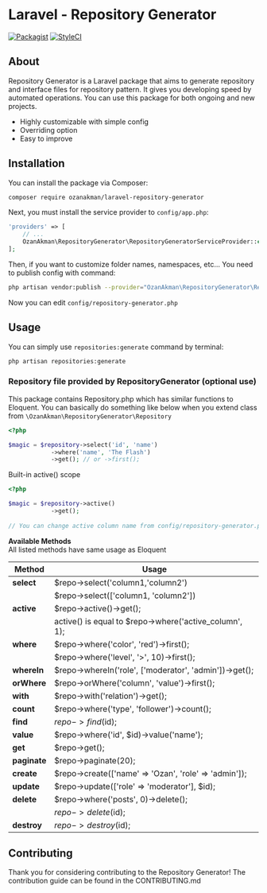 # Laravel - Repository Generator

[![Packagist](https://img.shields.io/badge/packagist-v0.01-blue.svg)](https://packagist.org/packages/ozanakman/laravel-repository-generator) [![StyleCI](https://styleci.io/repos/90446716/shield?branch=master)](https://styleci.io/repos/90446716)

## About
Repository Generator is a Laravel package that aims to generate repository and interface files for repository pattern. It gives you developing speed by automated operations. You can use this package for both ongoing and new projects.

- Highly customizable with simple config
- Overriding option
- Easy to improve

## Installation
You can install the package via Composer:
``` bash
composer require ozanakman/laravel-repository-generator
```

Next, you must install the service provider to `config/app.php`:
```php
'providers' => [
    // ...
    OzanAkman\RepositoryGenerator\RepositoryGeneratorServiceProvider::class,,
];
```

Then, if you want to customize folder names, namespaces, etc... You need to publish config with command:
``` bash
php artisan vendor:publish --provider="OzanAkman\RepositoryGenerator\RepositoryGeneratorServiceProvider" --tag="config"
```

Now you can edit `config/repository-generator.php`

## Usage
You can simply use `repositories:generate` command by terminal:
``` bash
php artisan repositories:generate
```

### Repository file provided by RepositoryGenerator (optional use)

This package contains Repository.php which has similar functions to Eloquent. You can basically do something like below when you extend class from `\OzanAkman\RepositoryGenerator\Repository`
``` php
<?php

$magic = $repository->select('id', 'name')
            ->where('name', 'The Flash')
            ->get(); // or ->first();
```

Built-in active() scope
``` php
<?php

$magic = $repository->active()
            ->get();
            
// You can change active column name from config/repository-generator.php
```

**Available Methods** <br>
All listed methods have same usage as Eloquent

| Method        | Usage                                                     
| ------------- | ----------------------------------------------------------
| **select**    | $repo->select('column1,'column2')                         
|               | $repo->select(['column1, 'column2'])                      
| **active**    | $repo->active()->get();                                   
|               | active() is equal to $repo->where('active_column', 1);   
| **where**     | $repo->where('color', 'red')->first();
|               | $repo->where('level', '>',  10)->first();
| **whereIn**   | $repo->whereIn('role', ['moderator', 'admin'])->get();
| **orWhere**   | $repo->orWhere('column', 'value')->first();
| **with**      | $repo->with('relation')->get();
| **count**     | $repo->where('type', 'follower')->count();
| **find**      | $repo->find($id);
| **value**     | $repo->where('id', $id)->value('name');
| **get**       | $repo->get();
| **paginate**  | $repo->paginate(20);
| **create**    | $repo->create(['name' => 'Ozan', 'role' => 'admin']);
| **update**    | $repo->update(['role' => 'moderator'], $id);
| **delete**    | $repo->where('posts', 0)->delete();
|               | $repo->delete($id);
| **destroy**   | $repo->destroy($id);


## Contributing
 
Thank you for considering contributing to the Repository Generator! The contribution guide can be found in the CONTRIBUTING.md
